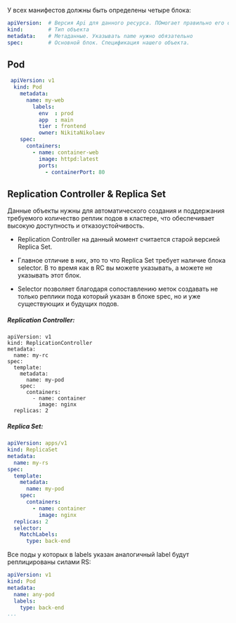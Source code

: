 У всех манифестов должны быть определены четыре блока:
```yaml
apiVersion:  # Версия Api для данного ресурса. ПОмогает правильно его обработать
kind:        # Тип объекта 
metadata:    # Метаданные. Указывать name нужно обязательно
spec:        # Основной блок. Спецификация нашего объекта.
```


## Pod

```yaml
 apiVersion: v1
  kind: Pod
    metadata:
      name: my-web
        labels:          
          env  : prod                
          app  : main
    	  tier : frontend
    	  owner: NikitaNikolaev
    spec:
      containers:
	    - name: container-web
		  image: httpd:latest
		  ports:
		    - containerPort: 80 
```

## Replication Controller & Replica Set

Данные объекты нужны для автоматического создания и поддержания требуемого количество реплик подов в кластере, что обеспечивает высокую доступность и отказоустойчивость.

- Replication Controller на данный момент считается старой версией Replica Set.

- Главное отличие в них, это то что Replica Set требует наличие блока selector. В то время как в RC вы можете указывать, а можете не указывать этот блок. 

- Selector позволяет благодаря сопоставлению меток создавать не только реплики пода который указан в блоке spec, но и уже существующих и будущих подов.   


##### Replication Controller:
```
apiVersion: v1
kind: ReplicationController
metadata:
  name: my-rc
spec:
  template:
    metadata:
      name: my-pod
    spec:
      containers:
        - name: container
          image: nginx
  replicas: 2  
```
##### Replica Set:
```yaml
apiVersion: apps/v1
kind: ReplicaSet
metadata:
  name: my-rs
spec:
  template:
    metadata:
      name: my-pod
    spec:
      containers:
        - name: container
          image: nginx
  replicas: 2  
  selector:
    MatchLabels:
      type: back-end
```

Все поды у которых в labels указан аналогичный label будут реплицированы силами RS:
```yaml
apiVersion: v1
kind: Pod
metadata:
  name: any-pod
  labels:
    type: back-end
...
```